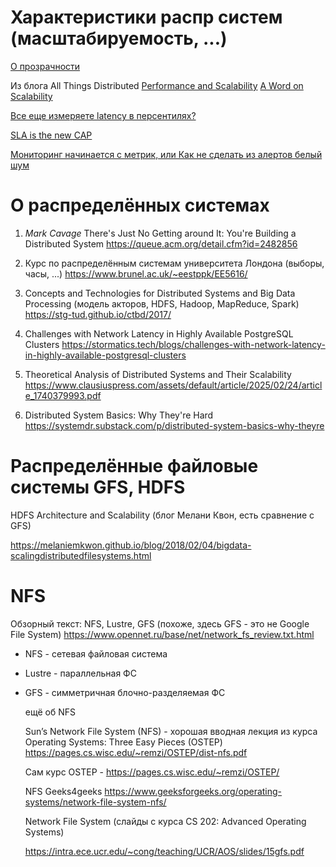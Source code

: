 # Характеристики распр систем (масштабируемость, ...)

[О прозрачности](https://courses.ece.ucsb.edu/ECE151/151_S14Moser/Files/HW1-sol.pdf)

Из блога  All Things Distributed
[Performance and Scalability](https://www.allthingsdistributed.com/2006/04/performance_and_scalability.html)
[A Word on Scalability](https://www.allthingsdistributed.com/2006/03/a_word_on_scalability.html)

[Все еще измеряете latency в персентилях?](https://habr.com/ru/articles/590287/)

[SLA is the new CAP](https://mikemybytes.com/2021/07/20/sla-is-the-new-cap/)

[Мониторинг начинается с метрик, или Как не сделать из алертов белый шум](https://www.itsumma.ru/blog/alerts)

# О распределённых системах  

1. *Mark Cavage* There's Just No Getting around It: You're Building a Distributed System
https://queue.acm.org/detail.cfm?id=2482856

2. Курс по распределённым системам университета Лондона (выборы, часы, ...)
https://www.brunel.ac.uk/~eestppk/EE5616/

3. Concepts and Technologies for Distributed Systems and Big Data Processing 
(модель акторов, HDFS, Hadoop, MapReduce, Spark) 
https://stg-tud.github.io/ctbd/2017/

4. Challenges with Network Latency in Highly Available PostgreSQL Clusters
https://stormatics.tech/blogs/challenges-with-network-latency-in-highly-available-postgresql-clusters

5. Theoretical Analysis of Distributed Systems and Their Scalability
   https://www.clausiuspress.com/assets/default/article/2025/02/24/article_1740379993.pdf

6. Distributed System Basics: Why They're Hard
https://systemdr.substack.com/p/distributed-system-basics-why-theyre

 
# Распределённые файловые системы GFS, HDFS

HDFS Architecture and Scalability 
(блог Мелани Квон, есть сравнение с GFS)

https://melaniemkwon.github.io/blog/2018/02/04/bigdata-scalingdistributedfilesystems.html

# NFS

Обзорный текст: NFS, Lustre, GFS
(похоже, здесь GFS - это не Google File System)
https://www.opennet.ru/base/net/network_fs_review.txt.html

* NFS - сетевая файловая система
* Lustre - параллельная ФС 
* GFS - симметричная блочно-разделяемая ФС

  ещё об NFS

  Sun’s Network File System (NFS) - хорошая вводная лекция
  из курса Operating Systems: Three Easy Pieces (OSTEP)
  https://pages.cs.wisc.edu/~remzi/OSTEP/dist-nfs.pdf

  Сам курс OSTEP - https://pages.cs.wisc.edu/~remzi/OSTEP/

  NFS Geeks4geeks 
  https://www.geeksforgeeks.org/operating-systems/network-file-system-nfs/

  Network File System (слайды с курса CS 202: Advanced Operating Systems)
  
  https://intra.ece.ucr.edu/~cong/teaching/UCR/AOS/slides/15gfs.pdf
  
